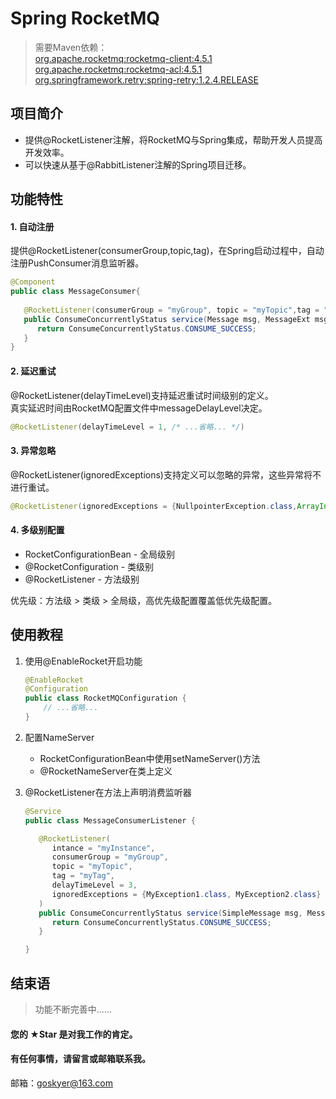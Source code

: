 # Spring RocketMQ
> 需要Maven依赖：<br> 
[org.apache.rocketmq:rocketmq-client:4.5.1](https://mvnrepository.com/artifact/org.apache.rocketmq/rocketmq-client/4.5.1)<br>
[org.apache.rocketmq:rocketmq-acl:4.5.1](https://mvnrepository.com/artifact/org.apache.rocketmq/rocketmq-acl/4.5.1)<br>
[org.springframework.retry:spring-retry:1.2.4.RELEASE](https://mvnrepository.com/artifact/org.springframework.retry/spring-retry/1.2.4.RELEASE)

## 项目简介 
* 提供@RocketListener注解，将RocketMQ与Spring集成，帮助开发人员提高开发效率。
* 可以快速从基于@RabbitListener注解的Spring项目迁移。

## 功能特性
#### 1. 自动注册
提供@RocketListener(consumerGroup,topic,tag)，在Spring启动过程中，自动注册PushConsumer消息监听器。
```java
@Component
public class MessageConsumer{
    
   @RocketListener(consumerGroup = "myGroup", topic = "myTopic",tag = "myTag")
   public ConsumeConcurrentlyStatus service(Message msg, MessageExt msgx, ConsumeConcurrentlyContext context) {
      return ConsumeConcurrentlyStatus.CONSUME_SUCCESS;
   }
}
```
#### 2. 延迟重试
@RocketListener(delayTimeLevel)支持延迟重试时间级别的定义。<br>
真实延迟时间由RocketMQ配置文件中messageDelayLevel决定。
```java
@RocketListener(delayTimeLevel = 1, /* ...省略... */)
```

#### 3. 异常忽略
@RocketListener(ignoredExceptions)支持定义可以忽略的异常，这些异常将不进行重试。
```java
@RocketListener(ignoredExceptions = {NullpointerException.class,ArrayIndexOutOfBoundsException.class})
```

#### 4. 多级别配置
* RocketConfigurationBean - 全局级别
* @RocketConfiguration - 类级别
* @RocketListener - 方法级别

优先级：方法级 > 类级 > 全局级，高优先级配置覆盖低优先级配置。

## 使用教程
1. 使用@EnableRocket开启功能
   ```java
   @EnableRocket
   @Configuration
   public class RocketMQConfiguration {
       // ...省略... 
   }
   ```
2. 配置NameServer
   * RocketConfigurationBean中使用setNameServer()方法
   * @RocketNameServer在类上定义

3. @RocketListener在方法上声明消费监听器
    ```java
    @Service
    public class MessageConsumerListener {
    
       @RocketListener(
          intance = "myInstance",
          consumerGroup = "myGroup",
          topic = "myTopic",
          tag = "myTag",
          delayTimeLevel = 3,
          ignoredExceptions = {MyException1.class, MyException2.class}
       )
       public ConsumeConcurrentlyStatus service(SimpleMessage msg, MessageExt msgx, ConsumeConcurrentlyContext ctx) {
          return ConsumeConcurrentlyStatus.CONSUME_SUCCESS;
       }
 
    }
    ```

## 结束语
> 功能不断完善中......

#### 您的 ★Star 是对我工作的肯定。
#### 有任何事情，请留言或邮箱联系我。
邮箱：goskyer@163.com
